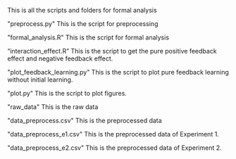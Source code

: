 This is all the scripts and folders for formal analysis

"preprocess.py"
This is the script for preprocessing

"formal_analysis.R"
This is the script for formal analysis

“interaction_effect.R”
This is the script to get the pure positive feedback effect and negative feedback effect. 

"plot_feedback_learning.py"
This is the script to plot pure feedback learning without initial learning.

"plot.py"
This is the script to plot figures.

"raw_data"
This is the raw data

"data_preprocess.csv"
This is the preprocessed data

"data_preprocess_e1.csv"
This is the preprocessed data of Experiment 1.

"data_preprocess_e2.csv"
This is the preprocessed data of Experiment 2.